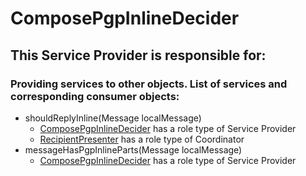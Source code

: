 # ComposePgpInlineDecider
## This Service Provider is responsible for:
### Providing services to other objects. List of services and corresponding consumer objects: 
* shouldReplyInline(Message localMessage)
	* [ComposePgpInlineDecider](../ServiceProviders/ComposePgpInlineDecider.md) has a role type of Service Provider
	* [RecipientPresenter](../Coordinators/RecipientPresenter.md) has a role type of Coordinator
* messageHasPgpInlineParts(Message localMessage)
	* [ComposePgpInlineDecider](../ServiceProviders/ComposePgpInlineDecider.md) has a role type of Service Provider
